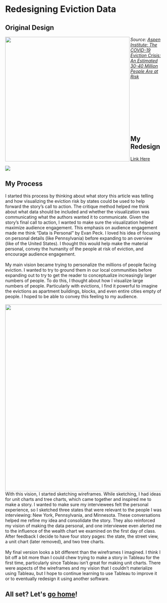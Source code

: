 <h1> Redesigning Eviction Data</h1>

<h2> Original Design </h2>
<img src="https://jgcrellin.github.io/portfolio/chart3_fsp.png" target="_blank" width ="400px" align="left"/>
<p width ="400px" align="left"> <i> Source: <a href="https://www.aspeninstitute.org/blog-posts/the-covid-19-eviction-crisis-an-estimated-30-40-million-people-in-america-are-at-risk/"> Aspen Institute: The COVID-19 Eviction Crisis: An Estimated 30-40 Million People Are at Risk </a> </i> </p>
<br><br><br><br><br><br><br><br>
<h2> My Redesign </h2>
<p> <a href="https://public.tableau.com/shared/H6TMRDDR5?:display_count=y&:origin=viz_share_link" target="_blank"> Link Here </a>

<div class='tableauPlaceholder' id='viz1613973777045' style='position: relative'><noscript><a href='#'><img alt=' ' src='https:&#47;&#47;public.tableau.com&#47;static&#47;images&#47;H6&#47;H6TMRDDR5&#47;1_rss.png' style='border: none' /></a></noscript><object class='tableauViz'  style='display:none;'><param name='host_url' value='https%3A%2F%2Fpublic.tableau.com%2F' /> <param name='embed_code_version' value='3' /> <param name='path' value='views&#47;COVIDEvictionDataRedesign&#47;EvictionRedesign?:language=en&amp;:embed=y&amp;:toolbar=yes&amp;:embed_code_version=3&amp;:loadOrderID=0&amp;:display_count=yes&amp;publish=yes' /> <param name='toolbar' value='yes' /><param name='static_image' value='https:&#47;&#47;public.tableau.com&#47;static&#47;images&#47;H6&#47;H6TMRDDR5&#47;1.png' /> <param name='animate_transition' value='yes' /><param name='display_static_image' value='yes' /><param name='display_spinner' value='yes' /><param name='display_overlay' value='yes' /><param name='display_count' value='yes' /><param name='language' value='en' /></object></div>                <script type='text/javascript'>                    var divElement = document.getElementById('viz1613973777045');                    var vizElement = divElement.getElementsByTagName('object')[0];                    vizElement.style.width='800px';vizElement.style.height='827px';                    var scriptElement = document.createElement('script');                    scriptElement.src = 'https://public.tableau.com/javascripts/api/viz_v1.js';                    vizElement.parentNode.insertBefore(scriptElement, vizElement);                </script>

<h2> My Process </h2>
<p> I started this process by thinking about what story this article was telling and how visualizing the eviction risk by states could be used to help forward the story’s call to action. The critique method helped me think about what data should be included and whether the visualization was communicating what the authors wanted it to communicate. Given the story’s final call to action, I wanted to make sure the visualization helped maximize audience engagement. This emphasis on audience engagement made me think “Data is Personal” by Evan Peck. I loved his idea of focusing on personal details (like Pennsylvania) before expanding to an overview (like of the United States). I thought this would help make the material personal, convey the humanity of the people at risk of eviction, and encourage audience engagement.
<br><br>
My main vision became trying to personalize the millions of people facing eviction. I wanted to try to ground them in our local communities before expanding out to try to get the reader to conceptualize increasingly larger numbers of people. To do this, I thought about how I visualize large numbers of people. Particularly with evictions, I find it powerful to imagine the evictions as apartment buildings, blocks, and even entire cities empty of people. I hoped to be able to convey this feeling to my audience.
<br><br>
<img src="https://jgcrellin.github.io/portfolio/wireframenew.JPG" width ="600px" align="left"/>
With this vision, I started sketching wireframes. While sketching, I had ideas for unit charts and tree charts, which came together and inspired me to make a story. I wanted to make sure my interviewees felt the personal experience, so I sketched three states that were relevant to the people I was interviewing: New York, Pennsylvania, and Minnesota. These conversations helped me refine my idea and consolidate the story. They also reinforced my vision of making the data personal, and one interviewee even alerted me to the influence of the wealth chart we examined on the first day of class. After feedback I decide to have four story pages: the state, the street view, a unit chart (later removed), and two tree charts. 
<br><br>
My final version looks a bit different than the wireframes I imagined. I think I bit off a bit more than I could chew trying to make a story in Tableau for the first time, particularly since Tableau isn’t great for making unit charts. There were aspects of the wireframes and my vision that I couldn’t materialize using Tableau, but I hope to continue learning to use Tableau to improve it or to eventually redesign it using another software. </p>

<h2> All set? Let's <a href= "/portfolio">go home</a>! </h2>
